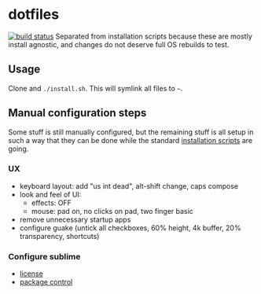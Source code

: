 # dotfiles
[![build status](https://secure.travis-ci.org/clux/dotfiles.svg)](http://travis-ci.org/clux/dotfiles)
Separated from installation scripts because these are mostly install agnostic, and changes do not deserve full OS rebuilds to test.

## Usage
Clone and `./install.sh`. This will symlink all files to `~`.

## Manual configuration steps
Some stuff is still manually configured, but the remaining stuff is all setup in such a way that they can be done while the standard [installation scripts](https://github.com/clux/dotclux) are going.

### UX

- keyboard layout: add "us int dead", alt-shift change, caps compose
- look and feel of UI:
  * effects: OFF
  * mouse: pad on, no clicks on pad, two finger basic
- remove unnecessary startup apps
- configure guake (untick all checkboxes, 60% height, 4k buffer, 20% transparency, shortcuts)

### Configure sublime

- [license](https://mail.google.com/mail/u/0/#search/sublime+license/13a942d72a211e81)
- [package control](https://packagecontrol.io/installation)
